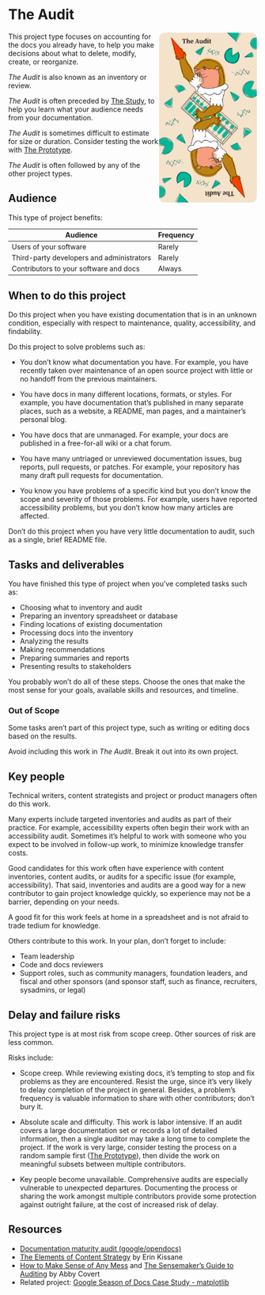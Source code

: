 # The Audit

<img width=200px align="right" src="images/the_audit.png" 
alt="The Audit: an otter holding an abacus and a red pie-shaped wedge against a background of pie charts and line charts">

This project type focuses on accounting for the docs you already have, to help you make decisions about what to delete, modify, create, or reorganize.

_The Audit_ is also known as an inventory or review.

_The Audit_ is often preceded by [The Study](./study.md), to help you learn what your audience needs from your documentation.

_The Audit_ is sometimes difficult to estimate for size or duration.
Consider testing the work with [The Prototype](./prototype.md).

_The Audit_ is often followed by any of the other project types.



## Audience

This type of project benefits:

<table>
  <thead>
    <tr>
      <th>Audience</th>
      <th>Frequency</th>
    </tr>
  </thead>
  <tbody>
    <tr>
      <td>Users of your software</td>
      <td>Rarely</td>
    </tr>
    <tr>
      <td>Third-party developers and administrators</td>
      <td>Rarely</td>
    </tr>
    <tr>
      <td>Contributors to your software and docs</td>
      <td>Always</td>
    </tr>
  </tbody>
</table>

## When to do this project

Do this project when you have existing documentation that is in an unknown condition, especially with respect to maintenance, quality, accessibility, and findability.

Do this project to solve problems such as:

- You don’t know what documentation you have.
  For example, you have recently taken over maintenance of an open source project with little or no handoff from the previous maintainers.

- You have docs in many different locations, formats, or styles.
  For example, you have documentation that’s published in many separate places, such as a website, a README, man pages, and a maintainer’s personal blog.

- You have docs that are unmanaged.
  For example, your docs are published in a free-for-all wiki or a chat forum.

- You have many untriaged or unreviewed documentation issues, bug reports, pull requests, or patches.
  For example, your repository has many draft pull requests for documentation.

- You know you have problems of a specific kind but you don’t know the scope and severity of those problems.
  For example, users have reported accessibility problems, but you don’t know how many articles are affected.

Don’t do this project when you have very little documentation to audit, such as a single, brief README file.

## Tasks and deliverables

You have finished this type of project when you’ve completed tasks such as:

- Choosing what to inventory and audit
- Preparing an inventory spreadsheet or database
- Finding locations of existing documentation
- Processing docs into the inventory
- Analyzing the results
- Making recommendations
- Preparing summaries and reports
- Presenting results to stakeholders

You probably won’t do all of these steps.
Choose the ones that make the most sense for your goals, available skills and resources, and timeline.

### Out of Scope

Some tasks aren’t part of this project type, such as writing or editing docs based on the results.

Avoid including this work in _The Audit_.
Break it out into its own project.

## Key people

Technical writers, content strategists and project or product managers often do this work.

Many experts include targeted inventories and audits as part of their practice.
For example, accessibility experts often begin their work with an accessibility audit.
Sometimes it’s helpful to work with someone who you expect to be involved in follow-up work, to minimize knowledge transfer costs.

Good candidates for this work often have experience with content inventories, content audits, or audits for a specific issue (for example, accessibility).
That said, inventories and audits are a good way for a new contributor to gain project knowledge quickly, so experience may not be a barrier, depending on your needs.

A good fit for this work feels at home in a spreadsheet and is not afraid to trade tedium for knowledge.

Others contribute to this work.
In your plan, don’t forget to include:

- Team leadership
- Code and docs reviewers
- Support roles, such as community managers, foundation leaders, and fiscal and other sponsors (and sponsor staff, such as finance, recruiters, sysadmins, or legal)

## Delay and failure risks

This project type is at most risk from scope creep.
Other sources of risk are less common.

Risks include:

- Scope creep.
  While reviewing existing docs, it’s tempting to stop and fix problems as they are encountered.
  Resist the urge, since it’s very likely to delay completion of the project in general.
  Besides, a problem’s frequency is valuable information to share with other contributors; don’t bury it.

- Absolute scale and difficulty.
  This work is labor intensive.
  If an audit covers a large documentation set or records a lot of detailed information, then a single auditor may take a long time to complete the project.
  If the work is very large, consider testing the process on a random sample first ([The Prototype](./prototype.md)), then divide the work on meaningful subsets between multiple contributors.

- Key people become unavailable.
  Comprehensive audits are especially vulnerable to unexpected departures.
  Documenting the process or sharing the work amongst multiple contributors provide some protection against outright failure, at the cost of increased risk of delay.

## Resources

- [Documentation maturity audit (google/opendocs)](https://github.com/google/opendocs/blob/main/audit/README.md)
- [The Elements of Content Strategy](https://elements-of-content-strategy.abookapart.com/) by Erin Kissane
- [How to Make Sense of Any Mess](https://www.howtomakesenseofanymess.com/) and [The Sensemaker’s Guide to Auditing](https://abbycovert.com/writing/guide-to-auditing/) by Abby Covert
- Related project: [Google Season of Docs Case Study - matplotlib](https://docs.google.com/document/d/1UxuvoPUh9CPyxyc_bxJ398di-WJJNB7mJQMVrhPD6_E/edit?tab=t.0)
